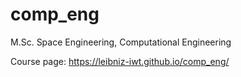 # comp_eng
M.Sc. Space Engineering, Computational Engineering

Course page: https://leibniz-iwt.github.io/comp_eng/
